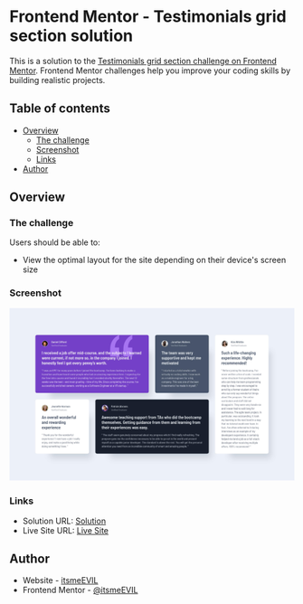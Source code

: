 # Frontend Mentor - Testimonials grid section solution

This is a solution to the [Testimonials grid section challenge on Frontend Mentor](https://www.frontendmentor.io/challenges/testimonials-grid-section-Nnw6J7Un7). Frontend Mentor challenges help you improve your coding skills by building realistic projects.

## Table of contents

-   [Overview](#overview)
    -   [The challenge](#the-challenge)
    -   [Screenshot](#screenshot)
    -   [Links](#links)
-   [Author](#author)

## Overview

### The challenge

Users should be able to:

-   View the optimal layout for the site depending on their device's screen size

### Screenshot

![](./images/screenshot.jpg)

### Links

-   Solution URL: [Solution](https://frontendmentor.io/solutions)
-   Live Site URL: [Live Site](https://itsmeevil-frontendmentor-solutions.netlify.app/testimonials-grid-section/)

## Author

-   Website - [itsmeEVIL](https://itsmeEVIL.github.io)
-   Frontend Mentor - [@itsmeEVIL](https://www.frontendmentor.io/profile/itsmeEVIL)
